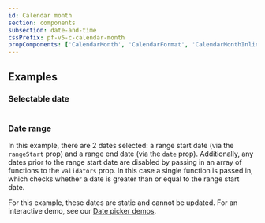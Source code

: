 ```yaml
---
id: Calendar month
section: components
subsection: date-and-time
cssPrefix: pf-v5-c-calendar-month
propComponents: ['CalendarMonth', 'CalendarFormat', 'CalendarMonthInlineProps']
---
```


## Examples

### Selectable date

```ts file="./CalendarMonthSelectableDate.tsx"
```

### Date range

In this example, there are 2 dates selected: a range start date (via the `rangeStart` prop) and a range end date (via the `date` prop). Additionally, any dates prior to the range start date are disabled by passing in an array of functions to the `validators` prop. In this case a single function is passed in, which checks whether a date is greater than or equal to the range start date.

For this example, these dates are static and cannot be updated. For an interactive demo, see our [Date picker demos](https://www.patternfly.org/v4/components/date-picker/react-demos).

```ts file="./CalendarMonthDateRange.tsx"
```
